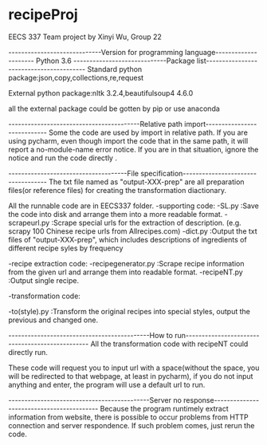 # recipeProj
EECS 337 Team project by Xinyi Wu, Group 22

-----------------------------Version for programming language---------------------
Python 3.6
-----------------------------Package list----------------------------------------
Standard python package:json,copy,collections,re,request

External python package:nltk 3.2.4,beautifulsoup4 4.6.0

all the external package could be gotten by pip or use anaconda

-----------------------------------------Relative path import----------------------------
Some the code are used by import in relative path. If you are using pycharm, even though 
import the code that in the same path, it will report a no-module-name error notice. If you 
are in that situation, ignore the notice and run the code directly .

-------------------------------------File specification-----------------------------------
The txt file named as "output-XXX-prep" are all preparation files(or reference files) for 
creating the transformation diactionary.

All the runnable code are in EECS337 folder.
-supporting code:
    -SL.py :Save the code into disk and arrange them into a more readable format.
    -scrapeurl.py :Scrape special urls for the extraction of description. (e.g. scrapy 100 Chinese 
    recipe urls from Allrecipes.com)
    -dict.py :Output the txt files of "output-XXX-prep", which includes descriptions of ingredients
    of different recipe syles by frequency 
    
-recipe extraction code:
  -recipegenerator.py :Scrape recipe information from the given url and arrange them into readable format.
  -recipeNT.py :Output single recipe.
  
-transformation code:

  -to(style).py :Transform the original recipes into special styles, output the previous and changed one.
  
--------------------------------------------How to run------------------------------------------------
All the transformation code with recipeNT could directly run.

These code will request you to input url with a space(without the space, you will be redirected to that webpage,
at least in pycharm), if you do not input anything and enter, the program will use a default url to run.

--------------------------------------------Server no response------------------------------------------
Because the program runtimely extract information from website, there is possible to occur problems from HTTP connection 
and server respondence. If such problem comes, just rerun the code.
